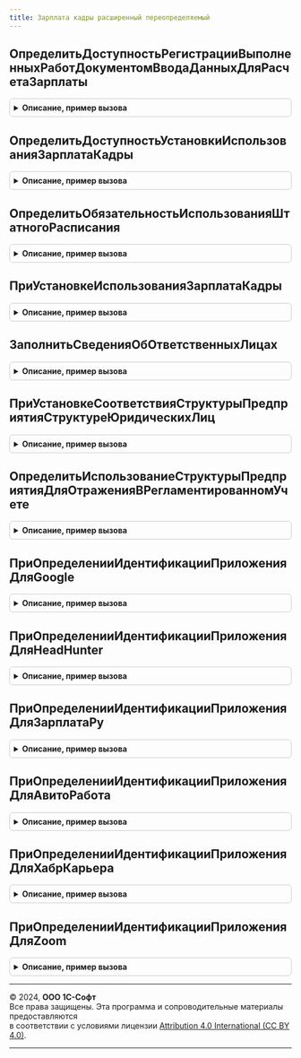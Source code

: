 ```yaml
---
title: Зарплата кадры расширенный переопределяемый
---
```



## ОпределитьДоступностьРегистрацииВыполненныхРаботДокументомВводаДанныхДляРасчетаЗарплаты
<details style="margin: 1em 0; padding: 0.5em; border: 1px solid #ccc; border-radius: 6px;">

<summary style="font-weight: bold; cursor: pointer;">Описание, пример вызова</summary>

```bsl

// Позволяет отключить ввод данных о выполненных работах документом ввода данных для расчета зарплаты.
// Предназначен для случаев, когда регистрация выполненных сдельно работ осуществляется специализированными документами,
// и универсальный инструмент ввода не требуется.
//
// Параметры:
//  ДоступностьРегистрации - булево, по умолчанию Истина.
//
Процедура ОпределитьДоступностьРегистрацииВыполненныхРаботДокументомВводаДанныхДляРасчетаЗарплаты(ДоступностьРегистрации) Экспорт
```

Пример вызова
```bsl
ЗарплатаКадрыРасширенныйПереопределяемый.ОпределитьДоступностьРегистрацииВыполненныхРаботДокументомВводаДанныхДляРасчетаЗарплаты(ДоступностьРегистрации) 
```
</details>

## ОпределитьДоступностьУстановкиИспользованияЗарплатаКадры
<details style="margin: 1em 0; padding: 0.5em; border: 1px solid #ccc; border-radius: 6px;">

<summary style="font-weight: bold; cursor: pointer;">Описание, пример вызова</summary>

```bsl

// Предназначена для управления доступностью единого флажка включения/отключения библиотеки «Зарплата и кадры» в целом.
//
// Параметры:
//	ДоступностьУстановки - булево, по умолчанию Ложь.
//
Процедура ОпределитьДоступностьУстановкиИспользованияЗарплатаКадры(ДоступностьУстановки) Экспорт
```

Пример вызова
```bsl
ЗарплатаКадрыРасширенныйПереопределяемый.ОпределитьДоступностьУстановкиИспользованияЗарплатаКадры(ДоступностьУстановки) 
```
</details>

## ОпределитьОбязательностьИспользованияШтатногоРасписания
<details style="margin: 1em 0; padding: 0.5em; border: 1px solid #ccc; border-radius: 6px;">

<summary style="font-weight: bold; cursor: pointer;">Описание, пример вызова</summary>

```bsl

// Предназначена для определения необходимости использования штатного расписания по умолчанию.
//
// Параметры:
//	ШтатноеРасписаниеВсегдаИспользуется - тип булево.
//
Процедура ОпределитьОбязательностьИспользованияШтатногоРасписания(ШтатноеРасписаниеВсегдаИспользуется) Экспорт
```

Пример вызова
```bsl
ЗарплатаКадрыРасширенныйПереопределяемый.ОпределитьОбязательностьИспользованияШтатногоРасписания(ШтатноеРасписаниеВсегдаИспользуется) 
```
</details>

## ПриУстановкеИспользованияЗарплатаКадры
<details style="margin: 1em 0; padding: 0.5em; border: 1px solid #ccc; border-radius: 6px;">

<summary style="font-weight: bold; cursor: pointer;">Описание, пример вызова</summary>

```bsl

// Обработчик события, возникающего при включении/отключении библиотеки «Зарплата и кадры» в целом.
//
// Параметры:
//	Использование - булево, устанавливаемое значение использования.
//
Процедура ПриУстановкеИспользованияЗарплатаКадры(Использование) Экспорт
```

Пример вызова
```bsl
ЗарплатаКадрыРасширенныйПереопределяемый.ПриУстановкеИспользованияЗарплатаКадры(Использование) 
```
</details>

## ЗаполнитьСведенияОбОтветственныхЛицах
<details style="margin: 1em 0; padding: 0.5em; border: 1px solid #ccc; border-radius: 6px;">

<summary style="font-weight: bold; cursor: pointer;">Описание, пример вызова</summary>

```bsl

// Заполняет сведения об ответственных лицах
// Параметры:
//		СписокФизическихЛиц		- Массив, содержит ссылки на физические лица сведения по которым необходимо получить
//		СведенияОбОтветственных	- ТаблицаЗначений
//									* ФизическоеЛицо			- СправочникСсылка.ФизическиеЛица
//									* ПредставлениеДолжности	- Строка
//									* СтруктурнаяЕдиница		- Неопределено
//		СтандартнаяОбработка	- Булево
//
Процедура ЗаполнитьСведенияОбОтветственныхЛицах(СписокФизическихЛиц, СведенияОбОтветственных, СтандартнаяОбработка) Экспорт
```

Пример вызова
```bsl
ЗарплатаКадрыРасширенныйПереопределяемый.ЗаполнитьСведенияОбОтветственныхЛицах(СписокФизическихЛиц, СведенияОбОтветственных, СтандартнаяОбработка) 
```
</details>

## ПриУстановкеСоответствияСтруктурыПредприятияСтруктуреЮридическихЛиц
<details style="margin: 1em 0; padding: 0.5em; border: 1px solid #ccc; border-radius: 6px;">

<summary style="font-weight: bold; cursor: pointer;">Описание, пример вызова</summary>

```bsl

// Устанавливает начальное значение константы СтруктураПредприятияНеСоответствуетСтруктуреЮридическихЛиц
// Параметры:
//		Соответствует - Булево, соответствие структуры предприятия и юридической структуры (если Истина, константа устанавливается в Ложь).
//
Процедура ПриУстановкеСоответствияСтруктурыПредприятияСтруктуреЮридическихЛиц(Соответствует) Экспорт
```

Пример вызова
```bsl
ЗарплатаКадрыРасширенныйПереопределяемый.ПриУстановкеСоответствияСтруктурыПредприятияСтруктуреЮридическихЛиц(Соответствует) 
```
</details>

## ОпределитьИспользованиеСтруктурыПредприятияДляОтраженияВРегламентированномУчете
<details style="margin: 1em 0; padding: 0.5em; border: 1px solid #ccc; border-radius: 6px;">

<summary style="font-weight: bold; cursor: pointer;">Описание, пример вызова</summary>

```bsl

// Предназначена для определения необходимости использования структуры предприятия для отражения в учете.
//
// Параметры:
//	Использование - тип булево.
//
Процедура ОпределитьИспользованиеСтруктурыПредприятияДляОтраженияВРегламентированномУчете(Использование) Экспорт
```

Пример вызова
```bsl
ЗарплатаКадрыРасширенныйПереопределяемый.ОпределитьИспользованиеСтруктурыПредприятияДляОтраженияВРегламентированномУчете(Использование) 
```
</details>

## ПриОпределенииИдентификацииПриложенияДляGoogle
<details style="margin: 1em 0; padding: 0.5em; border: 1px solid #ccc; border-radius: 6px;">

<summary style="font-weight: bold; cursor: pointer;">Описание, пример вызова</summary>

```bsl

// Переопределяет данные клиентского приложения, используемые для авторизации в Google
// Подробнее см. ЗарплатаКадрыРасширенный.ИдентификацияПриложенияДляGoogle().
//
// Параметры:
//	ИдентификаторПриложения - Структура
//								*client_id		- Строка
//								*client_secret	- Строка
//
Процедура ПриОпределенииИдентификацииПриложенияДляGoogle(ИдентификаторПриложения) Экспорт
```

Пример вызова
```bsl
ЗарплатаКадрыРасширенныйПереопределяемый.ПриОпределенииИдентификацииПриложенияДляGoogle(ИдентификаторПриложения) 
```
</details>

## ПриОпределенииИдентификацииПриложенияДляHeadHunter
<details style="margin: 1em 0; padding: 0.5em; border: 1px solid #ccc; border-radius: 6px;">

<summary style="font-weight: bold; cursor: pointer;">Описание, пример вызова</summary>

```bsl

// Переопределяет данные клиентского приложения, используемые для авторизации на сайте hh.ru
// Подробнее см. ЗарплатаКадрыРасширенный.ИдентификацияПриложенияДляHeadHunter
//
// Параметры:
//	ИдентификаторПриложения - Структура - содержит:
//		*client_id		- Строка
//		*client_secret	- Строка
//		*redirect_uri	- Строка
//
Процедура ПриОпределенииИдентификацииПриложенияДляHeadHunter(ИдентификаторПриложения) Экспорт
```

Пример вызова
```bsl
ЗарплатаКадрыРасширенныйПереопределяемый.ПриОпределенииИдентификацииПриложенияДляHeadHunter(ИдентификаторПриложения) 
```
</details>

## ПриОпределенииИдентификацииПриложенияДляЗарплатаРу
<details style="margin: 1em 0; padding: 0.5em; border: 1px solid #ccc; border-radius: 6px;">

<summary style="font-weight: bold; cursor: pointer;">Описание, пример вызова</summary>

```bsl

// Переопределяет данные клиентского приложения, используемые для авторизации на сайте zarplata.ru
// Подробнее см. ЗарплатаКадрыРасширенный.ИдентификацияПриложенияДляЗарплатаРу
//
// Параметры:
//	ИдентификаторПриложения - Структура - содержит:
//		*client_id		- Строка
//		*client_secret	- Строка
//		*redirect_uri	- Строка
//
Процедура ПриОпределенииИдентификацииПриложенияДляЗарплатаРу(ИдентификаторПриложения) Экспорт
```

Пример вызова
```bsl
ЗарплатаКадрыРасширенныйПереопределяемый.ПриОпределенииИдентификацииПриложенияДляЗарплатаРу(ИдентификаторПриложения) 
```
</details>

## ПриОпределенииИдентификацииПриложенияДляАвитоРабота
<details style="margin: 1em 0; padding: 0.5em; border: 1px solid #ccc; border-radius: 6px;">

<summary style="font-weight: bold; cursor: pointer;">Описание, пример вызова</summary>

```bsl

// Переопределяет данные клиентского приложения, используемые для авторизации на сайте Avito
// Подробнее см. ЗарплатаКадрыРасширенный.ИдентификацияПриложенияДляАвитоРабота().
//
// Параметры:
//	ИдентификаторПриложения - Структура - содержит:
//		*client_id		- Строка
//		*client_secret	- Строка
//		*redirect_uri	- Строка
//
Процедура ПриОпределенииИдентификацииПриложенияДляАвитоРабота(ИдентификаторПриложения) Экспорт
```

Пример вызова
```bsl
ЗарплатаКадрыРасширенныйПереопределяемый.ПриОпределенииИдентификацииПриложенияДляАвитоРабота(ИдентификаторПриложения) 
```
</details>

## ПриОпределенииИдентификацииПриложенияДляХабрКарьера
<details style="margin: 1em 0; padding: 0.5em; border: 1px solid #ccc; border-radius: 6px;">

<summary style="font-weight: bold; cursor: pointer;">Описание, пример вызова</summary>

```bsl

// Переопределяет данные клиентского приложения, используемые для авторизации на сайте career.habr.com
// Подробнее см. ЗарплатаКадрыРасширенный.ИдентификацияПриложенияДляХабрКарьера
//
// Параметры:
//	ИдентификаторПриложения - Структура - содержит:
//		*client_id		- Строка
//		*client_secret	- Строка
//		*redirect_uri	- Строка
//
Процедура ПриОпределенииИдентификацииПриложенияДляХабрКарьера(ИдентификаторПриложения) Экспорт
```

Пример вызова
```bsl
ЗарплатаКадрыРасширенныйПереопределяемый.ПриОпределенииИдентификацииПриложенияДляХабрКарьера(ИдентификаторПриложения) 
```
</details>

## ПриОпределенииИдентификацииПриложенияДляZoom
<details style="margin: 1em 0; padding: 0.5em; border: 1px solid #ccc; border-radius: 6px;">

<summary style="font-weight: bold; cursor: pointer;">Описание, пример вызова</summary>

```bsl

// Переопределяет данные клиентского приложения, используемые для авторизации на сайте zoom.us
// Подробнее см. ЗарплатаКадрыРасширенный.ИдентификацияПриложенияДляZoom
//
// Параметры:
//	ИдентификаторПриложения - Структура - содержит:
//		*client_id		- Строка
//		*client_secret	- Строка
//		*redirect_uri	- Строка
//
Процедура ПриОпределенииИдентификацииПриложенияДляZoom(ИдентификаторПриложения) Экспорт
```

Пример вызова
```bsl
ЗарплатаКадрыРасширенныйПереопределяемый.ПриОпределенииИдентификацииПриложенияДляZoom(ИдентификаторПриложения) 
```
</details>

---

© 2024, **ООО 1С-Софт**  
Все права защищены. Эта программа и сопроводительные материалы предоставляются  
в соответствии с условиями лицензии [Attribution 4.0 International (CC BY 4.0)](https://creativecommons.org/licenses/by/4.0/legalcode).

---

